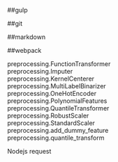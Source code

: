 
##gulp

##git

##markdown

##webpack


preprocessing.FunctionTransformer <br/>
preprocessing.Imputer <br/>
preprocessing.KernelCenterer <br/>
preprocessing.MultiLabelBinarizer <br/>
preprocessing.OneHotEncoder<br/>
preprocessing.PolynomialFeatures <br/>
preprocessing.QuantileTransformer <br/>
preprocessing.RobustScaler <br/>
preprocessing.StandardScaler<br/>
preprocessing.add_dummy_feature <br/>
preprocessing.quantile_transform <br/>

  Nodejs request
